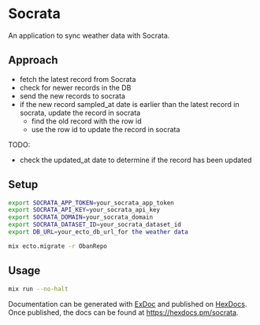 # Socrata

An application to sync weather data with Socrata.

## Approach

- fetch the latest record from Socrata
- check for newer records in the DB
- send the new records to socrata
- if the new record sampled_at date is earlier than the latest record in socrata, update the record in socrata
    - find the old record with the row id
    - use the row id to update the record in socrata

TODO:
- check the updated_at date to determine if the record has been updated


## Setup

```bash
export SOCRATA_APP_TOKEN=your_socrata_app_token
export SOCRATA_API_KEY=your_socrata_api_key
export SOCRATA_DOMAIN=your_socrata_domain
export SOCRATA_DATASET_ID=your_socrata_dataset_id
export DB_URL=your_ecto_db_url_for the weather data

mix ecto.migrate -r ObanRepo
```

## Usage

```bash
mix run --no-halt
```


Documentation can be generated with [ExDoc](https://github.com/elixir-lang/ex_doc)
and published on [HexDocs](https://hexdocs.pm). Once published, the docs can
be found at <https://hexdocs.pm/socrata>.

